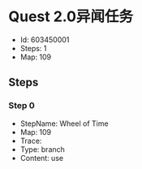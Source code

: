 # Quest 2.0异闻任务

- Id: 603450001
- Steps: 1
- Map: 109

## Steps

### Step 0
- StepName:  Wheel of Time
- Map:  109
- Trace:  
- Type:  branch
- Content:  use


